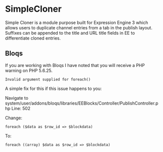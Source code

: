# SimpleCloner

Simple Cloner is a module purpose built for Expression Engine 3 which allows users to duplicate channel entries from a tab in the publish layout. Suffixes can be appended to the title and URL title fields in EE to differentiate cloned entries.

## Bloqs

If you are working with Bloqs I have noted that you will receive a PHP warning on PHP 5.6.25.

    Invalid argument supplied for foreach()

A simple fix for this if this issue happens to you:

Navigate to system/user/addons/bloqs/libraries/EEBlocks/Controller/PublishController.php
Line: 502

Change:

    foreach ($data as $row_id => $blockdata)

To:

    foreach ((array) $data as $row_id => $blockdata)
